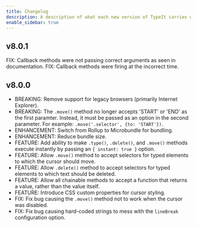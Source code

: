 ```yaml
---
title: Changelog
description: A description of what each new version of TypeIt carries with it.
enable_sidebar: true
---
```


## v8.0.1

FIX: Callback methods were not passing correct arguments as seen in documentation.
FIX: Callback methods were firing at the incorrect time.

## v8.0.0

- BREAKING: Remove support for legacy browsers (primarily Internet Explorer).
- BREAKING: The `.move()` method no longer accepts 'START' or 'END' as the first paramter. Instead, it must be passed as an option in the second parameter. For example: `.move('.selector', {to: 'START'})`.
- ENHANCEMENT: Switch from Rollup to Microbundle for bundling.
- ENHANCEMENT: Reduce bundle size.
- FEATURE: Add ability to make `.type()`, `.delete()`, and `.move()` methods execute instantly by passing an `{ instant: true }` option.
- FEATURE: Allow `.move()` method to accept selectors for typed elements to which the cursor should move.
- FEATURE: Allow `.delete()` method to accept selectors for typed elements to which text should be deleted.
- FEATURE: Allow all chainable methods to accept a function that returns a value, rather than the value itself.
- FEATURE: Introduce CSS custom properties for cursor styling.
- FIX: Fix bug causing the `.move()` method not to work when the cursor was disabled.
- FIX: Fix bug causing hard-coded strings to mess with the `lineBreak` configuration option.
